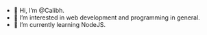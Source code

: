 - 👋 Hi, I’m @Calibh.
- 👀 I’m interested in web development and programming in general.
- 🌱 I’m currently learning NodeJS.

